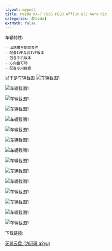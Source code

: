 ```yaml
---
layout: mypost
title: Mazda RX-7 FD3S FEED Afflux GT3 Aero Kit
categories: [Mazda]
extMath: false
---
```


车辆特性:

```
- 山路魔王同款套件
- 配备IVF与非IVF版本
- 包含手机版本
- 方向盘可动
- 配备专用数据
```

以下是车辆截图
![车辆截图1](https://pic.imgdb.cn/item/62afe770094754312972dc68.jpg)

![车辆截图1](https://pic.imgdb.cn/item/62afe770094754312972dc6f.jpg)

![车辆截图1](https://pic.imgdb.cn/item/62afe770094754312972dc8c.jpg)

![车辆截图1](https://pic.imgdb.cn/item/62afe770094754312972dc94.jpg)

![车辆截图1](https://pic.imgdb.cn/item/62afe770094754312972dc9c.jpg)

![车辆截图1](https://pic.imgdb.cn/item/62afe777094754312972e4a3.jpg)

![车辆截图1](https://pic.imgdb.cn/item/62afe777094754312972e4af.jpg)

![车辆截图1](https://pic.imgdb.cn/item/62afe777094754312972e4bd.jpg)

![车辆截图1](https://pic.imgdb.cn/item/62afe777094754312972e496.jpg)

![车辆截图1](https://pic.imgdb.cn/item/62afe777094754312972e49a.jpg)

![车辆截图1](https://pic.imgdb.cn/item/62afe783094754312972f30b.jpg)

![车辆截图1](https://pic.imgdb.cn/item/62afe783094754312972f311.jpg)

![车辆截图1](https://pic.imgdb.cn/item/62afe783094754312972f31c.jpg)

![车辆截图1](https://pic.imgdb.cn/item/62afe783094754312972f326.jpg)

![车辆截图1](https://pic.imgdb.cn/item/62afe783094754312972f337.jpg)

下载链接:

[天翼云盘 (访问码:a2yu)](https://cloud.189.cn/t/6B3EF3QfQbUj)

